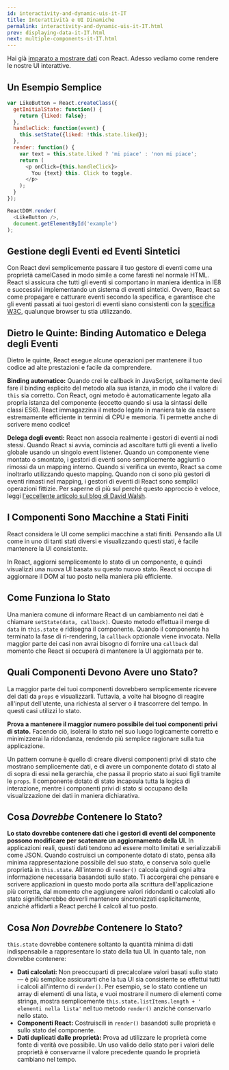 ```yaml
---
id: interactivity-and-dynamic-uis-it-IT
title: Interattività e UI Dinamiche
permalink: interactivity-and-dynamic-uis-it-IT.html
prev: displaying-data-it-IT.html
next: multiple-components-it-IT.html
---
```


Hai già [imparato a mostrare dati](/react/docs/displaying-data-it-IT.html) con React. Adesso vediamo come rendere le nostre UI interattive.


## Un Esempio Semplice

```javascript
var LikeButton = React.createClass({
  getInitialState: function() {
    return {liked: false};
  },
  handleClick: function(event) {
    this.setState({liked: !this.state.liked});
  },
  render: function() {
    var text = this.state.liked ? 'mi piace' : 'non mi piace';
    return (
      <p onClick={this.handleClick}>
        You {text} this. Click to toggle.
      </p>
    );
  }
});

ReactDOM.render(
  <LikeButton />,
  document.getElementById('example')
);
```


## Gestione degli Eventi ed Eventi Sintetici

Con React devi semplicemente passare il tuo gestore di eventi come una proprietà camelCased in modo simile a come faresti nel normale HTML. React si assicura che tutti gli eventi si comportano in maniera identica in IE8 e successivi implementando un sistema di eventi sintetici. Ovvero, React sa come propagare e catturare eventi secondo la specifica, e garantisce che gli eventi passati ai tuoi gestori di eventi siano consistenti con la [specifica W3C](http://www.w3.org/TR/DOM-Level-3-Events/), qualunque browser tu stia utilizzando.


## Dietro le Quinte: Binding Automatico e Delega degli Eventi

Dietro le quinte, React esegue alcune operazioni per mantenere il tuo codice ad alte prestazioni e facile da comprendere.

**Binding automatico:** Quando crei le callback in JavaScript, solitamente devi fare il binding esplicito del metodo alla sua istanza, in modo che il valore di `this` sia corretto. Con React, ogni metodo è automaticamente legato alla propria istanza del componente (eccetto quando si usa la sintassi delle classi ES6). React immagazzina il metodo legato in maniera tale da essere estremamente efficiente in termini di CPU e memoria. Ti permette anche di scrivere meno codice!

**Delega degli eventi:** React non associa realmente i gestori di eventi ai nodi stessi. Quando React si avvia, comincia ad ascoltare tutti gli eventi a livello globale usando un singolo event listener. Quando un componente viene montato o smontato, i gestori di eventi sono semplicemente aggiunti o rimossi da un mapping interno. Quando si verifica un evento, React sa come inoltrarlo utilizzando questo mapping. Quando non ci sono più gestori di eventi rimasti nel mapping, i gestori di eventi di React sono semplici operazioni fittizie. Per saperne di più sul perché questo approccio è veloce, leggi [l'eccellente articolo sul blog di David Walsh](http://davidwalsh.name/event-delegate).


## I Componenti Sono Macchine a Stati Finiti

React considera le UI come semplici macchine a stati finiti. Pensando alla UI come in uno di tanti stati diversi e visualizzando questi stati, è facile mantenere la UI consistente.

In React, aggiorni semplicemente lo stato di un componente, e quindi visualizzi una nuova UI basata su questo nuovo stato. React si occupa di aggiornare il DOM al tuo posto nella maniera più efficiente.


## Come Funziona lo Stato

Una maniera comune di informare React di un cambiamento nei dati è chiamare `setState(data, callback)`. Questo metodo effettua il merge di `data` in `this.state` e ridisegna il componente. Quando il componente ha terminato la fase di ri-rendering, la `callback` opzionale viene invocata. Nella maggior parte dei casi non avrai bisogno di fornire una `callback` dal momento che React si occuperà di mantenere la UI aggiornata per te.


## Quali Componenti Devono Avere uno Stato?

La maggior parte dei tuoi componenti dovrebbero semplicemente ricevere dei dati da `props` e visualizzarli. Tuttavia, a volte hai bisogno di reagire all'input dell'utente, una richiesta al server o il trascorrere del tempo. In questi casi utilizzi lo stato.

**Prova a mantenere il maggior numero possibile dei tuoi componenti privi di stato.** Facendo ciò, isolerai lo stato nel suo luogo logicamente corretto e minimizzerai la ridondanza, rendendo più semplice ragionare sulla tua applicazione.

Un pattern comune è quello di creare diversi componenti privi di stato che mostrano semplicemente dati, e di avere un componente dotato di stato al di sopra di essi nella gerarchia, che passa il proprio stato ai suoi figli tramite le `props`. Il componente dotato di stato incapsula tutta la logica di interazione, mentre i componenti privi di stato si occupano della visualizzazione dei dati in maniera dichiarativa.


## Cosa *Dovrebbe* Contenere lo Stato?

**Lo stato dovrebbe contenere dati che i gestori di eventi del componente possono modificare per scatenare un aggiornamento della UI.** In applicazioni reali, questi dati tendono ad essere molto limitati e serializzabili come JSON. Quando costruisci un componente dotato di stato, pensa alla minima rappresentazione possibile del suo stato, e conserva solo quelle proprietà in `this.state`. All'interno di `render()` calcola quindi ogni altra informazione necessaria basandoti sullo stato. Ti accorgerai che pensare e scrivere applicazioni in questo modo porta alla scrittura dell'applicazione più corretta, dal momento che aggiungere valori ridondanti o calcolati allo stato significherebbe doverli mantenere sincronizzati esplicitamente, anziché affidarti a React perché li calcoli al tuo posto.

## Cosa *Non Dovrebbe* Contenere lo Stato?

`this.state` dovrebbe contenere soltanto la quantità minima di dati indispensabile a rappresentare lo stato della tua UI. In quanto tale, non dovrebbe contenere:

* **Dati calcolati:** Non preoccuparti di precalcolare valori basati sullo stato — è più semplice assicurarti che la tua UI sia consistente se effettui tutti i calcoli all'interno di `render()`. Per esempio, se lo stato contiene un array di elementi di una lista, e vuoi mostrare il numero di elementi come stringa, mostra semplicemente `this.state.listItems.length + ' elementi nella lista'` nel tuo metodo `render()` anziché conservarlo nello stato.
* **Componenti React:** Costruiscili in `render()` basandoti sulle proprietà e sullo stato del componente.
* **Dati duplicati dalle proprietà:** Prova ad utilizzare le proprietà come fonte di verità ove possibile. Un uso valido dello stato per i valori delle proprietà è conservarne il valore precedente quando le proprietà cambiano nel tempo.
